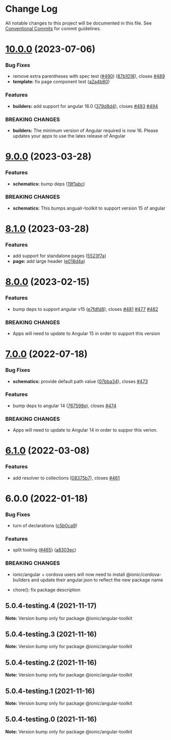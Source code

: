 # Change Log

All notable changes to this project will be documented in this file.
See [Conventional Commits](https://conventionalcommits.org) for commit guidelines.

# [10.0.0](https://github.com/ionic-team/angular-toolkit/compare/@ionic/angular-toolkit@9.0.0...@ionic/angular-toolkit@10.0.0) (2023-07-06)


### Bug Fixes

* remove extra parentheses with spec test ([#490](https://github.com/ionic-team/angular-toolkit/issues/490)) ([87b1018](https://github.com/ionic-team/angular-toolkit/commit/87b1018c65048f90db2ab50a486aa4c392bb1c8b)), closes [#489](https://github.com/ionic-team/angular-toolkit/issues/489)
* **template:** fix page component test ([a2a4b80](https://github.com/ionic-team/angular-toolkit/commit/a2a4b80c1329202ee2c02aff9531585e0352cc7a))


### Features

* **builders:** add support for angular 16.0 ([379d8d4](https://github.com/ionic-team/angular-toolkit/commit/379d8d43d066b1cd556b083ccb506703a166ce1d)), closes [#493](https://github.com/ionic-team/angular-toolkit/issues/493) [#494](https://github.com/ionic-team/angular-toolkit/issues/494)


### BREAKING CHANGES

* **builders:** The minimum version of Angular required is now 16. Please updates your apps to use
the lates release of Angular





# [9.0.0](https://github.com/ionic-team/angular-toolkit/compare/@ionic/angular-toolkit@8.1.0...@ionic/angular-toolkit@9.0.0) (2023-03-28)


### Features

* **schematics:** bump deps ([19f1abc](https://github.com/ionic-team/angular-toolkit/commit/19f1abc79df3e037744df859e13f2c8f5bd7b985))


### BREAKING CHANGES

* **schematics:** This bumps angualr-toolkit to support version 15 of angular





# [8.1.0](https://github.com/ionic-team/angular-toolkit/compare/@ionic/angular-toolkit@8.0.0...@ionic/angular-toolkit@8.1.0) (2023-03-28)


### Features

* add support for standalone pages ([5523f7a](https://github.com/ionic-team/angular-toolkit/commit/5523f7a8b891b86a0db0ab7781529211cd6a9d83))
* **page:** add large header ([e018d4a](https://github.com/ionic-team/angular-toolkit/commit/e018d4ae29726d3ab2bf4cf9f372b1ca95df610b))





# [8.0.0](https://github.com/ionic-team/angular-toolkit/compare/@ionic/angular-toolkit@7.0.0...@ionic/angular-toolkit@8.0.0) (2023-02-15)


### Features

* bump deps to support angular v15 ([e7fdfd8](https://github.com/ionic-team/angular-toolkit/commit/e7fdfd8581819430b549cfae4a87e9edbadf57c9)), closes [#481](https://github.com/ionic-team/angular-toolkit/issues/481) [#477](https://github.com/ionic-team/angular-toolkit/issues/477) [#482](https://github.com/ionic-team/angular-toolkit/issues/482)


### BREAKING CHANGES

* Apps will need to update to Angular 15 in order to support this version





# [7.0.0](https://github.com/ionic-team/angular-toolkit/compare/@ionic/angular-toolkit@6.1.0...@ionic/angular-toolkit@7.0.0) (2022-07-18)


### Bug Fixes

* **schematics:** provide default path value ([07bba34](https://github.com/ionic-team/angular-toolkit/commit/07bba341490b7e9f8ce3483c3c78e4761d592cc0)), closes [#473](https://github.com/ionic-team/angular-toolkit/issues/473)


### Features

* bump deps to angular 14 ([767598e](https://github.com/ionic-team/angular-toolkit/commit/767598eace5bc91767008fd86670729c8079a1d9)), closes [#474](https://github.com/ionic-team/angular-toolkit/issues/474)


### BREAKING CHANGES

* Apps will need to update to Angular 14 in order to suppor this verion.





# [6.1.0](https://github.com/ionic-team/angular-toolkit/compare/@ionic/angular-toolkit@6.0.0...@ionic/angular-toolkit@6.1.0) (2022-03-08)


### Features

* add resolver to collections ([08375b7](https://github.com/ionic-team/angular-toolkit/commit/08375b786327c39575efba5fee88aa15f9acc126)), closes [#461](https://github.com/ionic-team/angular-toolkit/issues/461)





# 6.0.0 (2022-01-18)


### Bug Fixes

* turn of declarations ([c5b0ca9](https://github.com/ionic-team/angular-toolkit/commit/c5b0ca9e448f71123dedb4afd4e3dad7d365493c))


### Features

* split tooling ([#465](https://github.com/ionic-team/angular-toolkit/issues/465)) ([a8303ec](https://github.com/ionic-team/angular-toolkit/commit/a8303ec5df92c9f463ded30fbcb97a908578adf5))


### BREAKING CHANGES

* ionic/angular + cordova users will now need to install @ionic/cordova-builders and
update their angular.json to reflect the new package name

* chore(): fix package description





## 5.0.4-testing.4 (2021-11-17)

**Note:** Version bump only for package @ionic/angular-toolkit





## 5.0.4-testing.3 (2021-11-16)

**Note:** Version bump only for package @ionic/angular-toolkit





## 5.0.4-testing.2 (2021-11-16)

**Note:** Version bump only for package @ionic/angular-toolkit





## 5.0.4-testing.1 (2021-11-16)

**Note:** Version bump only for package @ionic/angular-toolkit





## 5.0.4-testing.0 (2021-11-16)

**Note:** Version bump only for package @ionic/angular-toolkit

